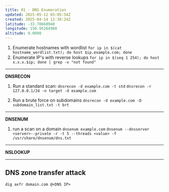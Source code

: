 ```yaml
---
title: 01 - DNS Enumeration
updated: 2025-05-12 03:05:54Z
created: 2025-04-14 12:38:24Z
latitude: -33.78668940
longitude: 150.95264980
altitude: 0.0000
---
```


1. Enumerate hostnames with wordlist
`for ip in $(cat hostname_wordlist.txt); do host $ip.example.com; done`
2. Enumerate IP's with reverse lookups
`for ip in $(seq 1 254); do host x.x.x.$ip; done | grep -v "not found"`

* * *
**DNSRECON**
1. Run a standard scan:
`dnsrecon -d example.com -t std`
`dnsrecon -r 127.0.0.1/24 -n target -d example.com` 

2. Run a brute force on subdomains
`dnsrecon -d example.com -D subdomain_list.txt -t brt`

* * *
**DNSENUM**
1. run a scan on a domain
`dnsenum example.com`
`dnsenum --dnsserver <server>--private -r -t 5 --threads <value> -f /usr/share/dnsenum/dns.txt`

 * * * 
 **NSLOOKUP**
 * * *
 ## DNS zone transfer attack
 `dig axfr domain.com @<DNS IP>`
